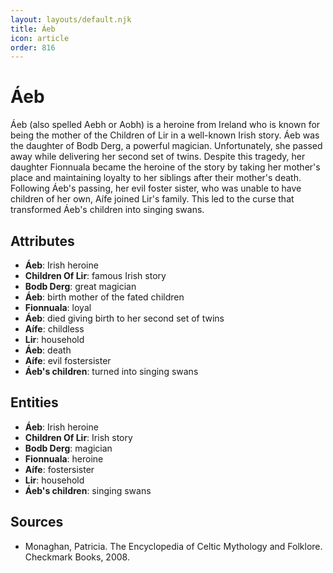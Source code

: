 ```yaml
---
layout: layouts/default.njk
title: Áeb
icon: article
order: 816
---
```

# Áeb

Áeb (also spelled Aebh or Aobh) is a heroine from Ireland who is known for being the mother of the Children of Lir in a well-known Irish story. Áeb was the daughter of Bodb Derg, a powerful magician. Unfortunately, she passed away while delivering her second set of twins. Despite this tragedy, her daughter Fionnuala became the heroine of the story by taking her mother's place and maintaining loyalty to her siblings after their mother's death. Following Áeb's passing, her evil foster sister, who was unable to have children of her own, Aífe joined Lir's family. This led to the curse that transformed Áeb's children into singing swans.

## Attributes

- **Áeb**: Irish heroine
- **Children Of Lir**: famous Irish story
- **Bodb Derg**: great magician
- **Áeb**: birth mother of the fated children
- **Fionnuala**: loyal
- **Áeb**: died giving birth to her second set of twins
- **Aífe**: childless
- **Lir**: household
- **Áeb**: death
- **Aífe**: evil fostersister
- **Áeb's children**: turned into singing swans

## Entities

- **Áeb**: Irish heroine
- **Children Of Lir**: Irish story
- **Bodb Derg**: magician
- **Fionnuala**: heroine
- **Aífe**: fostersister
- **Lir**: household
- **Áeb's children**: singing swans

## Sources

- Monaghan, Patricia. The Encyclopedia of Celtic Mythology and Folklore. Checkmark Books, 2008.

